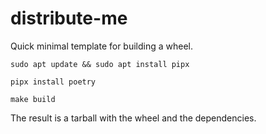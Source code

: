 # distribute-me

Quick minimal template for building a wheel.


`sudo apt update && sudo apt install pipx`

`pipx install poetry`

`make build`

The result is a tarball with the wheel and the dependencies.